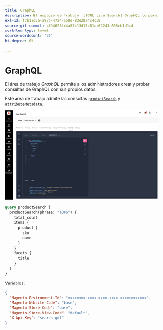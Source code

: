 ```yaml
---
title: GraphQL
description: El espacio de trabajo  [!DNL Live Search] GraphQL le permite generar consultas con sus datos activos.
exl-id: f7b17c5a-a97b-4724-a50e-83e28a4c4c38
source-git-commit: cf94623fd4a87c13d15c81ac62243a508cb1d14d
workflow-type: tm+mt
source-wordcount: '39'
ht-degree: 0%

---
```


# GraphQL

El área de trabajo *GraphQL* permite a los administradores crear y probar consultas de GraphQL con sus propios datos.

Este área de trabajo admite las consultas [`productSearch`](https://developer.adobe.com/commerce/services/graphql/live-search/product-search/) y [`attributeMetadata`](https://developer.adobe.com/commerce/services/graphql/live-search/attribute-metadata/).

![espacio de trabajo de GraphQL](assets/graphql.png)

```graphql
query productSearch {
  productSearch(phrase: "a306") {
    total_count
    items {
      product {
        sku
		name
      }
    }
    facets {
      title
    }
  }
}
```

Variables:

```json
{
  "Magento-Environment-Id": "xxxxxxxx-xxxx-xxxx-xxxx-xxxxxxxxxxxx",
  "Magento-Website-Code": "base",
  "Magento-Store-Code": "base",
  "Magento-Store-View-Code": "default",
  "X-Api-Key": "search_gql"
}
```

